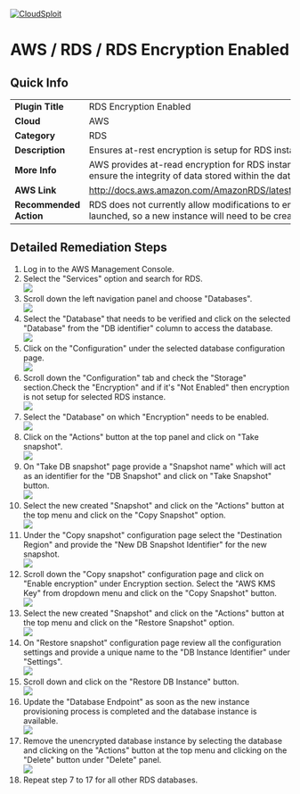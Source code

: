 [![CloudSploit](https://cloudsploit.com/img/logo-new-big-text-100.png "CloudSploit")](https://cloudsploit.com)

# AWS / RDS / RDS Encryption Enabled

## Quick Info

| | |
|-|-|
| **Plugin Title** | RDS Encryption Enabled |
| **Cloud** | AWS |
| **Category** | RDS |
| **Description** | Ensures at-rest encryption is setup for RDS instances |
| **More Info** | AWS provides at-read encryption for RDS instances which should be enabled to ensure the integrity of data stored within the databases. |
| **AWS Link** | http://docs.aws.amazon.com/AmazonRDS/latest/UserGuide/Overview.Encryption.html |
| **Recommended Action** | RDS does not currently allow modifications to encryption after the instance has been launched, so a new instance will need to be created with encryption enabled. |

## Detailed Remediation Steps

1. Log in to the AWS Management Console.
2. Select the "Services" option and search for RDS. </br> <img src="/resources/aws/rds/rds-encryption-enabled/step2.png"/>
3. Scroll down the left navigation panel and choose "Databases". </br> <img src="/resources/aws/rds/rds-encryption-enabled/step3.png"/>
4. Select the "Database" that needs to be verified and click on the  selected "Database" from the "DB identifier" column to access the database.</br><img src="/resources/aws/rds/rds-encryption-enabled/step4.png"/>
5. Click on the "Configuration" under the selected database configuration page.</br><img src="/resources/aws/rds/rds-encryption-enabled/step5.png"/>
6. Scroll down the "Configuration" tab and check the "Storage" section.Check the "Encryption" and if it's "Not Enabled" then encryption is not setup for selected RDS instance.</br><img src="/resources/aws/rds/rds-encryption-enabled/step6.png"/>
7. Select the "Database" on which "Encryption" needs to be enabled.</br><img src="/resources/aws/rds/rds-encryption-enabled/step7.png"/>
8. Click on the "Actions" button at the top panel and click on "Take snapshot". </br><img src="/resources/aws/rds/rds-encryption-enabled/step8.png"/>
9. On "Take DB snapshot" page provide a "Snapshot name" which will act as an identifier for the "DB Snapshot" and click on "Take Snapshot" button.</br><img src="/resources/aws/rds/rds-encryption-enabled/step9.png"/>
10. Select the new created "Snapshot" and click on the "Actions" button at the top menu and click on the "Copy Snapshot" option.</br><img src="/resources/aws/rds/rds-encryption-enabled/step10.png"/>
11. Under the "Copy snapshot" configuration page select the "Destination Region" and provide the "New DB Snapshot Identifier" for the new snapshot. </br><img src="/resources/aws/rds/rds-encryption-enabled/step11.png"/>
12. Scroll down the "Copy snapshot" configuration page and click on "Enable encryption" under Encryption section. Select the "AWS KMS Key" from dropdown menu and click on the "Copy Snapshot" button.</br><img src="/resources/aws/rds/rds-encryption-enabled/step12.png"/>
13. Select the new created "Snapshot" and click on the "Actions" button at the top menu and click on the "Restore Snapshot" option.</br><img src="/resources/aws/rds/rds-encryption-enabled/step13.png"/>
14. On "Restore snapshot" configuration page review all the configuration settings and provide a unique name to the "DB Instance Identifier" under "Settings".</br><img src="/resources/aws/rds/rds-encryption-enabled/step14.png"/>
15. Scroll down and click on the "Restore DB Instance" button. </br><img src="/resources/aws/rds/rds-encryption-enabled/step15.png"/>
16. Update the "Database Endpoint" as soon as the new instance provisioning process is completed and the database instance is available. </br><img src="/resources/aws/rds/rds-encryption-enabled/step16.png"/>
17. Remove the unencrypted database instance by selecting the database and clicking on the "Actions" button at the top menu and clicking on the "Delete" button under "Delete" panel. </br><img src="/resources/aws/rds/rds-encryption-enabled/step17.png"/>
18. Repeat step 7 to 17 for all other RDS databases. 
